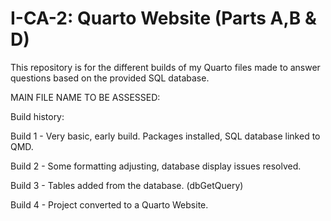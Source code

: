 # I-CA-2: Quarto Website (Parts A,B & D)
This repository is for the different builds of my Quarto files made to answer questions based on the provided SQL database.

MAIN FILE NAME TO BE ASSESSED:

Build history:

Build 1 - Very basic, early build. Packages installed, SQL database linked to QMD.

Build 2 - Some formatting adjusting, database display issues resolved.

Build 3 - Tables added from the database. (dbGetQuery)

Build 4 - Project converted to a Quarto Website.
